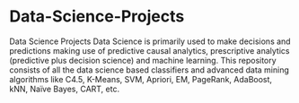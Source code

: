 # Data-Science-Projects
Data Science Projects  Data Science is primarily used to make decisions and predictions making use of predictive causal analytics, prescriptive analytics (predictive plus decision science) and machine learning.  This repository consists of all the data science based classifiers and advanced data mining algorithms like C4.5, K-Means, SVM, Apriori, EM, PageRank, AdaBoost, kNN, Naïve Bayes, CART, etc.
